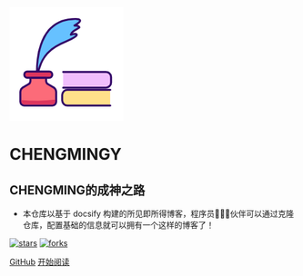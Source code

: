 ![logo](_media/logo.png)

# CHENGMINGY

## CHENGMING的成神之路

- 本仓库以基于 docsify 构建的所见即所得博客，程序员👨🏻‍💻伙伴可以通过克隆仓库，配置基础的信息就可以拥有一个这样的博客了！
    
[![stars](https://badgen.net/github/stars/fuzhengwei/fuzhengwei.github.io?icon=github&color=4ab8a1)](https://github.com/QYChenMin/cm) [![forks](https://badgen.net/github/forks/fuzhengwei/fuzhengwei.github.io?icon=github&color=4ab8a1)](https://github.com/QYChenMin/cm) 

[GitHub](<https://github.com/QYChenMin/yichengming>)
[开始阅读](README.md)